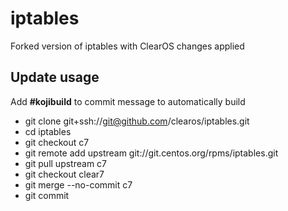# iptables

Forked version of iptables with ClearOS changes applied

## Update usage
  Add __#kojibuild__ to commit message to automatically build

* git clone git+ssh://git@github.com/clearos/iptables.git
* cd iptables
* git checkout c7
* git remote add upstream git://git.centos.org/rpms/iptables.git
* git pull upstream c7
* git checkout clear7
* git merge --no-commit c7
* git commit

